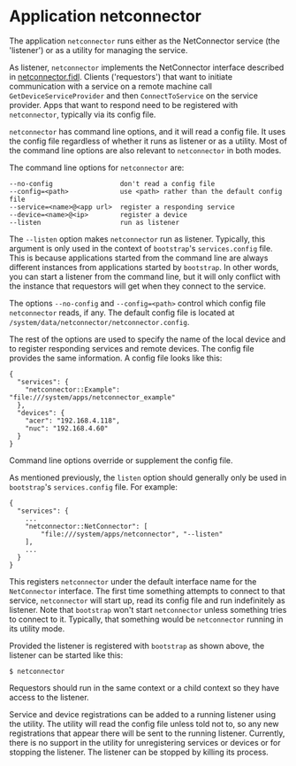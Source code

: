 # Application netconnector

The application `netconnector` runs either as the NetConnector service (the
'listener') or as a utility for managing the service.

As listener, `netconnector` implements the NetConnector interface described in
[netconnector.fidl](https://fuchsia.googlesource.com/netconnector/+/master/services/netconnector.fidl). Clients ('requestors') that want to initiate communication with a
service on a remote machine call `GetDeviceServiceProvider` and then
`ConnectToService` on the service provider. Apps that want to respond
need to be registered with `netconnector`, typically via its config file.

`netconnector` has command line options, and it will read a config file. It uses
the config file regardless of whether it runs as listener or as a utility.
Most of the command line options are also relevant to `netconnector` in both
modes.

The command line options for `netconnector` are:

    --no-config                 don't read a config file
    --config=<path>             use <path> rather than the default config file
    --service=<name>@<app url>  register a responding service
    --device=<name>@<ip>        register a device
    --listen                    run as listener

The `--listen` option makes `netconnector` run as listener. Typically, this
argument is only used in the context of `bootstrap`'s `services.config` file.
This is because applications started from the command line are always different
instances from applications started by `bootstrap`. In other words, you can
start a listener from the command line, but it will only conflict with the
instance that requestors will get when they connect to the service.

The options `--no-config` and `--config=<path>` control which config file
`netconnector` reads, if any. The default config file is located at
`/system/data/netconnector/netconnector.config`.

The rest of the options are used to specify the name of the local device and to
register responding services and remote devices. The config file provides the
same information. A config file looks like this:

    {
      "services": {
        "netconnector::Example": "file:///system/apps/netconnector_example"
      },
      "devices": {
        "acer": "192.168.4.118",
        "nuc": "192.168.4.60"
      }
    }

Command line options override or supplement the config file.

As mentioned previously, the `listen` option should generally only be used in
`bootstrap`'s `services.config` file. For example:

    {
      "services": {
        ...
        "netconnector::NetConnector": [
            "file:///system/apps/netconnector", "--listen"
        ],
        ...
      }
    }

This registers `netconnector` under the default interface name for the
`NetConnector` interface. The first time something attempts to connect to
that service, `netconnector` will start up, read its config file and run
indefinitely as listener. Note that `bootstrap` won't start `netconnector`
unless something tries to connect to it. Typically, that something would be
`netconnector` running in its utility mode.

Provided the listener is registered with `bootstrap` as shown above, the
listener can be started like this:

    $ netconnector

Requestors should run in the same context or a child context so they have
access to the listener.

Service and device registrations can be added to a running listener using the
utility. The utility will read the config
file unless told not to, so any new registrations that appear there will be
sent to the running listener. Currently, there is no support in the utility for
unregistering services or devices or for stopping the listener. The listener
can be stopped by killing its process.

